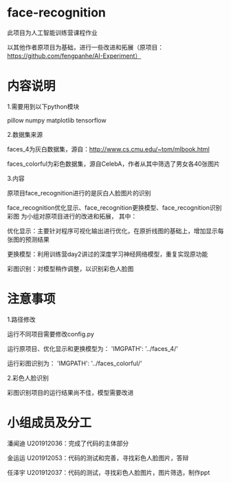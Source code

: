 # face-recognition
此项目为人工智能训练营课程作业

以其他作者原项目为基础，进行一些改进和拓展（原项目：https://github.com/fengpanhe/AI-Experiment）

# 内容说明
1.需要用到以下python模块

pillow  numpy   matplotlib  tensorflow

2.数据集来源

faces_4为灰白数据集，源自：http://www.cs.cmu.edu/~tom/mlbook.html

faces_colorful为彩色数据集，源自CelebA，作者从其中筛选了男女各40张图片

3.内容

原项目face_recognition进行的是灰白人脸图片的识别

face_recognition优化显示、face_recognition更换模型、face_recognition识别彩图  为小组对原项目进行的改进和拓展，
其中：

优化显示：主要针对程序可视化输出进行优化，在原折线图的基础上，增加显示每张图的预测结果

更换模型：利用训练营day2讲过的深度学习神经网络模型，重复实现原功能

彩图识别：对模型稍作调整，以识别彩色人脸图

# 注意事项
1.路径修改

运行不同项目需要修改config.py

运行原项目、优化显示和更换模型为：
  'IMGPATH': '../faces_4/'  

运行彩图识别为：
'IMGPATH': '../faces_colorful/'

2.彩色人脸识别

彩图识别项目的运行结果尚不佳，模型需要改进

# 小组成员及分工
潘闻迪 U201912036：完成了代码的主体部分

金运运 U201912053：代码的测试和完善，寻找彩色人脸图片，答辩

任泽宇 U201912037：代码的测试，寻找彩色人脸图片，图片筛选，制作ppt
